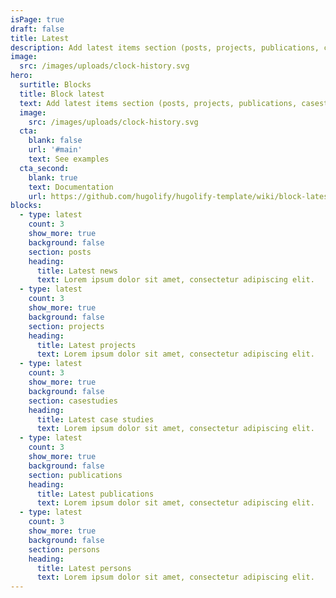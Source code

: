 ```yaml
---
isPage: true
draft: false
title: Latest
description: Add latest items section (posts, projects, publications, casestudies…)
image:
  src: /images/uploads/clock-history.svg
hero:
  surtitle: Blocks
  title: Block latest
  text: Add latest items section (posts, projects, publications, casestudies…)
  image:
    src: /images/uploads/clock-history.svg
  cta:
    blank: false
    url: '#main'
    text: See examples
  cta_second:
    blank: true
    text: Documentation
    url: https://github.com/hugolify/hugolify-template/wiki/block-latest
blocks:
  - type: latest
    count: 3
    show_more: true
    background: false
    section: posts
    heading:
      title: Latest news
      text: Lorem ipsum dolor sit amet, consectetur adipiscing elit.
  - type: latest
    count: 3
    show_more: true
    background: false
    section: projects
    heading:
      title: Latest projects
      text: Lorem ipsum dolor sit amet, consectetur adipiscing elit.
  - type: latest
    count: 3
    show_more: true
    background: false
    section: casestudies
    heading:
      title: Latest case studies
      text: Lorem ipsum dolor sit amet, consectetur adipiscing elit.
  - type: latest
    count: 3
    show_more: true
    background: false
    section: publications
    heading:
      title: Latest publications
      text: Lorem ipsum dolor sit amet, consectetur adipiscing elit.
  - type: latest
    count: 3
    show_more: true
    background: false
    section: persons
    heading:
      title: Latest persons
      text: Lorem ipsum dolor sit amet, consectetur adipiscing elit.
---
```

